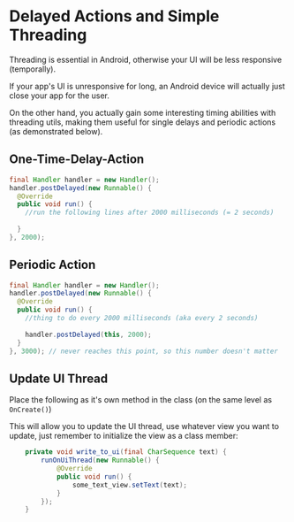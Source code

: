 # Delayed Actions and Simple Threading

Threading is essential in Android, otherwise your UI will be less responsive (temporally).  

If your app's UI is unresponsive for long, an Android device will actually just close your app for the user.

On the other hand, you actually gain some interesting timing abilities with threading utils, making them useful
for single delays and periodic actions (as demonstrated below). 

## One-Time-Delay-Action

```java
final Handler handler = new Handler();
handler.postDelayed(new Runnable() {
  @Override
  public void run() {
    //run the following lines after 2000 milliseconds (= 2 seconds)
  
  }
}, 2000);
```

## Periodic Action 

```java
final Handler handler = new Handler();
handler.postDelayed(new Runnable() {
  @Override
  public void run() {
    //thing to do every 2000 milliseconds (aka every 2 seconds)
  
    handler.postDelayed(this, 2000);
  }
}, 3000); // never reaches this point, so this number doesn't matter
```

## Update UI Thread 

Place the following as it's own method in the class (on the same level as `OnCreate()`)

This will allow you to update the UI thread, use whatever view you want to update, just remember
to initialize the view as a class member:

```Java
    private void write_to_ui(final CharSequence text) {
        runOnUiThread(new Runnable() {
            @Override
            public void run() {
                some_text_view.setText(text);
            }
        });
    }
```
